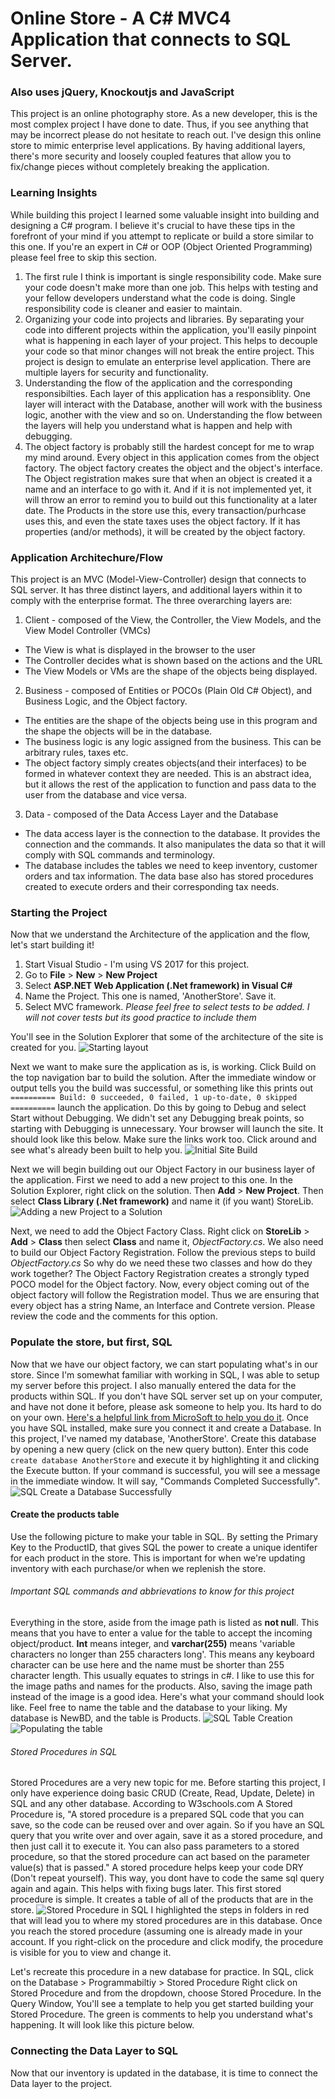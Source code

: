 # Online Store - A C# MVC4 Application that connects to SQL Server.
### Also uses jQuery, Knockoutjs and JavaScript

This project is an online photography store. As a new developer, this is the most complex project I have done to date. Thus, if you see anything that may be incorrect please do not hesitate to reach out. I've design this online store to mimic enterprise level applications. By having additional layers, there's more security and loosely coupled features that allow you to fix/change pieces without completely breaking the application.  

### Learning Insights
While building this project I learned some valuable insight into building and designing a C# program. I believe it's crucial to have these tips in the forefront of your mind if you attempt to replicate or build a store similar to this one. If you're an expert in C# or OOP (Object Oriented Programming) please feel free to skip this section. 

1. The first rule I think is important is single responsibility code. Make sure your code doesn't make more than one job. This helps with testing and your fellow developers understand what the code is doing. Single responsibility code is cleaner and easier to maintain. 
2. Organizing your code into projects and libraries. By separating your code into different projects within the application, you'll easily pinpoint what is happening in each layer of your project. This helps to decouple your code so that minor changes will not break the entire project. This project is design to emulate an enterprise level application. There are multiple layers for security and functionality. 
3. Understanding the flow of the application and the corresponding responsibilties. Each layer of this application has a responsiblity. One layer will interact with the Database, another will work with the business logic, another with the view and so on. Understanding the flow between the layers will help you understand what is happen and help with debugging. 
4. The object factory is probably still the hardest concept for me to wrap my mind around. Every object in this application comes from the object factory. The object factory creates the object and the object's interface. The Object registration makes sure that when an object is created it a name and an interface to go with it. And if it is not implemented yet, it will throw an error to remind you to build out this functionality at a later date. The Products in the store use this, every transaction/purhcase uses this, and even the state taxes uses the object factory. If it has properties (and/or methods), it will be created by the object factory. 

### Application Architechure/Flow
This project is an MVC (Model-View-Controller) design that connects to SQL server. It has three distinct layers, and additional layers within it to comply with the enterprise format. The three overarching layers are:
1. Client - composed of the View, the Controller, the View Models, and the View Model Controller (VMCs)
* The View is what is displayed in the browser to the user
* The Controller decides what is shown based on the actions and the URL
* The View Models or VMs are the shape of the objects being displayed. 
2. Business - composed of Entities or POCOs (Plain Old C# Object), and Business Logic, and the Object factory.
* The entities are the shape of the objects being use in this program and the shape the objects will be in the database.
* The business logic is any logic assigned from the business. This can be arbitrary rules, taxes etc.
* The object factory simply creates objects(and their interfaces) to be formed in whatever context they are needed. This is an abstract idea, but it allows the rest of the application to function and pass data to the user from the database and vice versa. 
3. Data - composed of the Data Access Layer and the Database
* The data access layer is the connection to the database. It provides the connection and the commands. It also manipulates the data so that it will comply with SQL commands and terminology. 
* The database includes the tables we need to keep inventory, customer orders and tax information. The data base also has stored procedures created to execute orders and their corresponding tax needs. 

### Starting the Project
Now that we understand the Architecture of the application and the flow, let's start building it!
1. Start Visual Studio - I'm using VS 2017 for this project. 
2. Go to **File** > **New** > **New Project**
3. Select **ASP.NET Web Application (.Net framework) in Visual C#**
4. Name the Project. This one is named, 'AnotherStore'. Save it. 
5. Select MVC framework. *Please feel free to select tests to be added. I will not cover tests but its good practice to include them*

You'll see in the Solution Explorer that some of the architecture of the site is created for you. 
![Starting layout](StartingSS.png)

Next we want to make sure the application as is, is working. Click Build on the top navigation bar to build the solution. 
After the immediate window or output tells you the build was successful, or something like this prints out `========== Build: 0 succeeded, 0 failed, 1 up-to-date, 0 skipped ==========` launch the application. Do this by going to Debug and select Start without Debugging. We didn't set any Debugging break points, so starting with Debugging is unnecessary. 
Your browser will launch the site. It should look like this below. Make sure the links work too. Click around and see what's already been built to help you. 
![Initial Site Build](LaunchSS.png)

Next we will begin building out our Object Factory in our business layer of the application. First we need to add a new project to this one. In the Solution Explorer, right click on the solution. Then **Add** > **New Project**. Then select **Class Library (.Net framework)** and name it (if you want) StoreLib. 
![Adding a new Project to a Solution](AddNewProject.png)

Next, we need to add the Object Factory Class. Right click on **StoreLib** > **Add** > **Class** then select **Class** and name it, *ObjectFactory.cs*. 
We also need to build our Object Factory Registration. Follow the previous steps to build *ObjectFactory.cs*
So why do we need these two classes and how do they work together? 
The Object Factory Registration creates a strongly typed POCO model for the Object factory. Now, every object coming out of the object factory will follow the Registration model. Thus we are ensuring that every object has a string Name, an Interface and Contrete version.
Please review the code and the comments for this option. 

### Populate the store, but first, SQL
Now that we have our object factory, we can start populating what's in our store. Since I'm somewhat familiar with working in SQL, I was able to setup my server before this project. I also manually entered the data for the products within SQL. If you don't have SQL server set up on your computer, and have not done it before, please ask someone to help you. Its hard to do on your own. [Here's a helpful link from MicroSoft to help you do it](https://docs.microsoft.com/en-us/sql/database-engine/install-windows/install-sql-server?view=sql-server-2017).
Once you have SQL installed, make sure you connect it and create a Database. In this project, I've named my database, 'AnotherStore'. Create this database by opening a new query (click on the new query button). Enter this code `create database AnotherStore` and execute it by highlighting it and clicking the Execute button. If your command is successful, you will see a message in the immediate window. It will say, "Commands Completed Successfully".
![SQL Create a Database Successfully](SQCreate.png)

#### Create the products table
Use the following picture to make your table in SQL. By setting the Primary Key to the ProductID, that gives SQL the power to create a unique identifer for each product in the store. This is important for when we're updating inventory with each purchase/or when we replenish the store. 
###### Important SQL commands and abbrievations to know for this project
Everything in the store, aside from the image path is listed as **not nul**l. This means that you have to enter a value for the table to accept the incoming object/product. 
**Int** means integer, and 
**varchar(255)** means 'variable characters no longer than 255 characters long'. This means any keyboard character can be use here and the name must be shorter than 255 character length. This usually equates to strings in c#. I like to use this for the image paths and names for the products. Also, saving the image path instead of the image is a good idea. 
Here's what your command should look like. Feel free to name the table and the database to your liking. My database is NewBD, and the table is Products. 
![SQL Table Creation](Table.png)
![Populating the table](SQLPopTable.png)


###### Stored Procedures in SQL
Stored Procedures are a very new topic for me. Before starting this project, I only have experience doing basic CRUD (Create, Read, Update, Delete) in SQL and any other database. According to W3schools.com A Stored Procedure is, "A stored procedure is a prepared SQL code that you can save, so the code can be reused over and over again.
So if you have an SQL query that you write over and over again, save it as a stored procedure, and then just call it to execute it.
You can also pass parameters to a stored procedure, so that the stored procedure can act based on the parameter value(s) that is passed."
A stored procedure helps keep your code DRY (Don't repeat yourself). This way, you dont have to code the same sql query again and again. This helps with fixing bugs later. 
This first stored procedure is simple. It creates a table of all of the products that are in the store. 
![Stored Procedure in SQL](StoredProcedures.png)
I highlighted the steps in folders in red that will lead you to where my stored procedures are in this database. 
Once you reach the stored procedure (assuming one is already made in your account. If you right-click on the procedure and click modify, the procedure is visible for you to view and change it. 

Let's recreate this procedure in a new database for practice. 
In SQL, click on the Database > Programmabiltiy > Stored Procedure 
Right click on Stored Procedure and from the dropdown, choose Stored Procedure. In the Query Window, You'll see a template to help you get started building your Stored Procedure. The green is comments to help you understand what's happening. It will look like this picture below. 

### Connecting the Data Layer to SQL
Now that our inventory is updated in the database, it is time to connect the Data layer to the project. 






